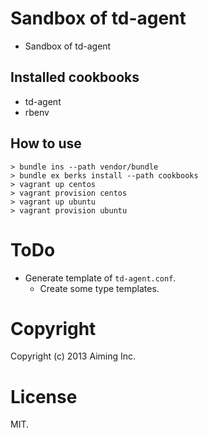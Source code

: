 # Sandbox of td-agent

- Sandbox of td-agent

## Installed cookbooks

- td-agent
- rbenv

## How to use

```
> bundle ins --path vendor/bundle
> bundle ex berks install --path cookbooks
> vagrant up centos
> vagrant provision centos
> vagrant up ubuntu
> vagrant provision ubuntu
```

# ToDo

- Generate template of ```td-agent.conf```.
  - Create some type templates.

# Copyright

Copyright (c) 2013 Aiming Inc.

# License

MIT.
